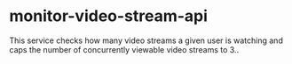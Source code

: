 # monitor-video-stream-api
This service checks how many video streams a given user is watching and caps the number of concurrently viewable video streams to 3..
